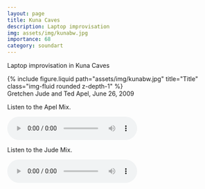 ```yaml
---
layout: page
title: Kuna Caves
description: Laptop improvisation
img: assets/img/kunabw.jpg
importance: 68
category: soundart
---
```


Laptop improvisation in Kuna Caves



<div class="row">
    <div class="col-sm mt-3 mt-md-0">
        {% include figure.liquid path="assets/img/kunabw.jpg" title="Title" class="img-fluid rounded z-depth-1" %}
    </div>
</div>
<div class="caption">Gretchen Jude and Ted Apel, June 26, 2009

</div>

<p>
Listen to the Apel Mix.
</p>
<audio controls="controls" >
	<source src="../../assets/sound/KunaCavesApelMix.mp3" type="audio/mpeg"/>
html5 browsers only.</audio>
<p>

Listen to the Jude Mix.
</p>
<audio controls="controls" >
	<source src="../../assets/sound/KunaCavesJudeMix.mp3" type="audio/mpeg"/>
	html5 browsers only.</audio>

